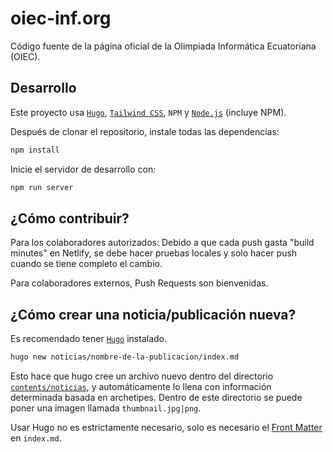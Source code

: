 # oiec-inf.org

Código fuente de la página oficial de la Olimpiada Informática Ecuatoriana (OIEC).

## Desarrollo

Este proyecto usa [`Hugo`](https://gohugo.io/), [`Tailwind CSS`](https://gohugo.io/),
`NPM` y [`Node.js`](https://nodejs.org/) (incluye NPM).

Después de clonar el repositorio, instale todas las dependencias:

```bash
npm install
```

Inicie el servidor de desarrollo con:

```bash
npm run server
```

## ¿Cómo contribuir?

Para los colaboradores autorizados: Debido a que cada push gasta "build minutes"
en Netlify, se debe hacer pruebas locales y solo hacer push cuando se tiene
completo el cambio.

Para colaboradores externos, Push Requests son bienvenidas.

## ¿Cómo crear una noticia/publicación nueva?

Es recomendado tener [`Hugo`](https://gohugo.io/getting-started/installing/) instalado.

```bash
hugo new noticias/nombre-de-la-publicacion/index.md
```

Esto hace que hugo cree un archivo nuevo dentro del directorio
[`contents/noticias`](https://github.com/adriandelgado/oiec-inf.org/tree/main/content/noticias),
y automáticamente lo llena con información determinada basada en archetipes. Dentro
de este directorio se puede poner una imagen llamada `thumbnail.jpg|png`.

Usar Hugo no es estrictamente necesario, solo es necesario el
[Front Matter](https://gohugo.io/content-management/front-matter) en `index.md`.
